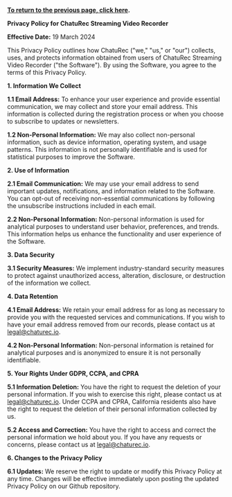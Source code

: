 **[To return to the previous page, click here](https://github.com/chaturec/chaturbate-recorder-and-downloader/).**

**Privacy Policy for ChatuRec Streaming Video Recorder**

**Effective Date:** 19 March 2024

This Privacy Policy outlines how ChatuRec ("we," "us," or "our") collects, uses, and protects information obtained from users of ChatuRec Streaming Video Recorder ("the Software"). By using the Software, you agree to the terms of this Privacy Policy.

**1. Information We Collect**

**1.1 Email Address:** To enhance your user experience and provide essential communication, we may collect and store your email address. This information is collected during the registration process or when you choose to subscribe to updates or newsletters.

**1.2 Non-Personal Information:** We may also collect non-personal information, such as device information, operating system, and usage patterns. This information is not personally identifiable and is used for statistical purposes to improve the Software.

**2. Use of Information**

**2.1 Email Communication:** We may use your email address to send important updates, notifications, and information related to the Software. You can opt-out of receiving non-essential communications by following the unsubscribe instructions included in each email.

**2.2 Non-Personal Information:** Non-personal information is used for analytical purposes to understand user behavior, preferences, and trends. This information helps us enhance the functionality and user experience of the Software.

**3. Data Security**

**3.1 Security Measures:** We implement industry-standard security measures to protect against unauthorized access, alteration, disclosure, or destruction of the information we collect.

**4. Data Retention**

**4.1 Email Address:** We retain your email address for as long as necessary to provide you with the requested services and communications. If you wish to have your email address removed from our records, please contact us at legal@chaturec.io.

**4.2 Non-Personal Information:** Non-personal information is retained for analytical purposes and is anonymized to ensure it is not personally identifiable.

**5. Your Rights Under GDPR, CCPA, and CPRA**

**5.1 Information Deletion:** You have the right to request the deletion of your personal information. If you wish to exercise this right, please contact us at legal@chaturec.io. Under CCPA and CPRA, California residents also have the right to request the deletion of their personal information collected by us.

**5.2 Access and Correction:** You have the right to access and correct the personal information we hold about you. If you have any requests or concerns, please contact us at legal@chaturec.io.

**6. Changes to the Privacy Policy**

**6.1 Updates:** We reserve the right to update or modify this Privacy Policy at any time. Changes will be effective immediately upon posting the updated Privacy Policy on our Github repository.
